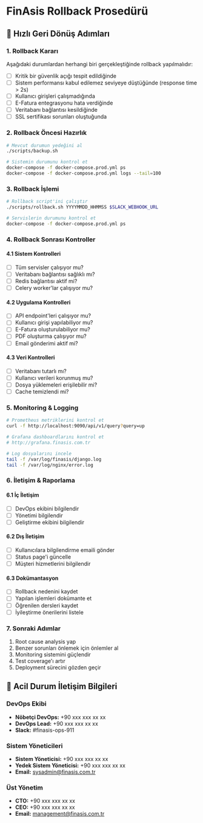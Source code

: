 # FinAsis Rollback Prosedürü

## 🔄 Hızlı Geri Dönüş Adımları

### 1. Rollback Kararı
Aşağıdaki durumlardan herhangi biri gerçekleştiğinde rollback yapılmalıdır:

- [ ] Kritik bir güvenlik açığı tespit edildiğinde
- [ ] Sistem performansı kabul edilemez seviyeye düştüğünde (response time > 2s)
- [ ] Kullanıcı girişleri çalışmadığında
- [ ] E-Fatura entegrasyonu hata verdiğinde
- [ ] Veritabanı bağlantısı kesildiğinde
- [ ] SSL sertifikası sorunları oluştuğunda

### 2. Rollback Öncesi Hazırlık
```bash
# Mevcut durumun yedeğini al
./scripts/backup.sh

# Sistemin durumunu kontrol et
docker-compose -f docker-compose.prod.yml ps
docker-compose -f docker-compose.prod.yml logs --tail=100
```

### 3. Rollback İşlemi
```bash
# Rollback script'ini çalıştır
./scripts/rollback.sh YYYYMMDD_HHMMSS $SLACK_WEBHOOK_URL

# Servislerin durumunu kontrol et
docker-compose -f docker-compose.prod.yml ps
```

### 4. Rollback Sonrası Kontroller

#### 4.1 Sistem Kontrolleri
- [ ] Tüm servisler çalışıyor mu?
- [ ] Veritabanı bağlantısı sağlıklı mı?
- [ ] Redis bağlantısı aktif mi?
- [ ] Celery worker'lar çalışıyor mu?

#### 4.2 Uygulama Kontrolleri
- [ ] API endpoint'leri çalışıyor mu?
- [ ] Kullanıcı girişi yapılabiliyor mu?
- [ ] E-Fatura oluşturulabiliyor mu?
- [ ] PDF oluşturma çalışıyor mu?
- [ ] Email gönderimi aktif mi?

#### 4.3 Veri Kontrolleri
- [ ] Veritabanı tutarlı mı?
- [ ] Kullanıcı verileri korunmuş mu?
- [ ] Dosya yüklemeleri erişilebilir mi?
- [ ] Cache temizlendi mi?

### 5. Monitoring & Logging
```bash
# Prometheus metriklerini kontrol et
curl -f http://localhost:9090/api/v1/query?query=up

# Grafana dashboardlarını kontrol et
# http://grafana.finasis.com.tr

# Log dosyalarını incele
tail -f /var/log/finasis/django.log
tail -f /var/log/nginx/error.log
```

### 6. İletişim & Raporlama

#### 6.1 İç İletişim
- [ ] DevOps ekibini bilgilendir
- [ ] Yönetimi bilgilendir
- [ ] Geliştirme ekibini bilgilendir

#### 6.2 Dış İletişim
- [ ] Kullanıcılara bilgilendirme emaili gönder
- [ ] Status page'i güncelle
- [ ] Müşteri hizmetlerini bilgilendir

#### 6.3 Dokümantasyon
- [ ] Rollback nedenini kaydet
- [ ] Yapılan işlemleri dokümante et
- [ ] Öğrenilen dersleri kaydet
- [ ] İyileştirme önerilerini listele

### 7. Sonraki Adımlar
1. Root cause analysis yap
2. Benzer sorunları önlemek için önlemler al
3. Monitoring sistemini güçlendir
4. Test coverage'ı artır
5. Deployment sürecini gözden geçir

## 🚨 Acil Durum İletişim Bilgileri

### DevOps Ekibi
- **Nöbetçi DevOps:** +90 xxx xxx xx xx
- **DevOps Lead:** +90 xxx xxx xx xx
- **Slack:** #finasis-ops-911

### Sistem Yöneticileri
- **Sistem Yöneticisi:** +90 xxx xxx xx xx
- **Yedek Sistem Yöneticisi:** +90 xxx xxx xx xx
- **Email:** sysadmin@finasis.com.tr

### Üst Yönetim
- **CTO:** +90 xxx xxx xx xx
- **CEO:** +90 xxx xxx xx xx
- **Email:** management@finasis.com.tr 